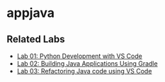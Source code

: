 # appjava

## Related Labs
- [Lab 01: Python Development with VS Code](docs/lab01-python-test.md)
- [Lab 02: Building Java Applications Using Gradle](docs/gradle-lan.md)
- [Lab 03: Refactoring Java code using VS Code](docs/refactoring-lab.md)
